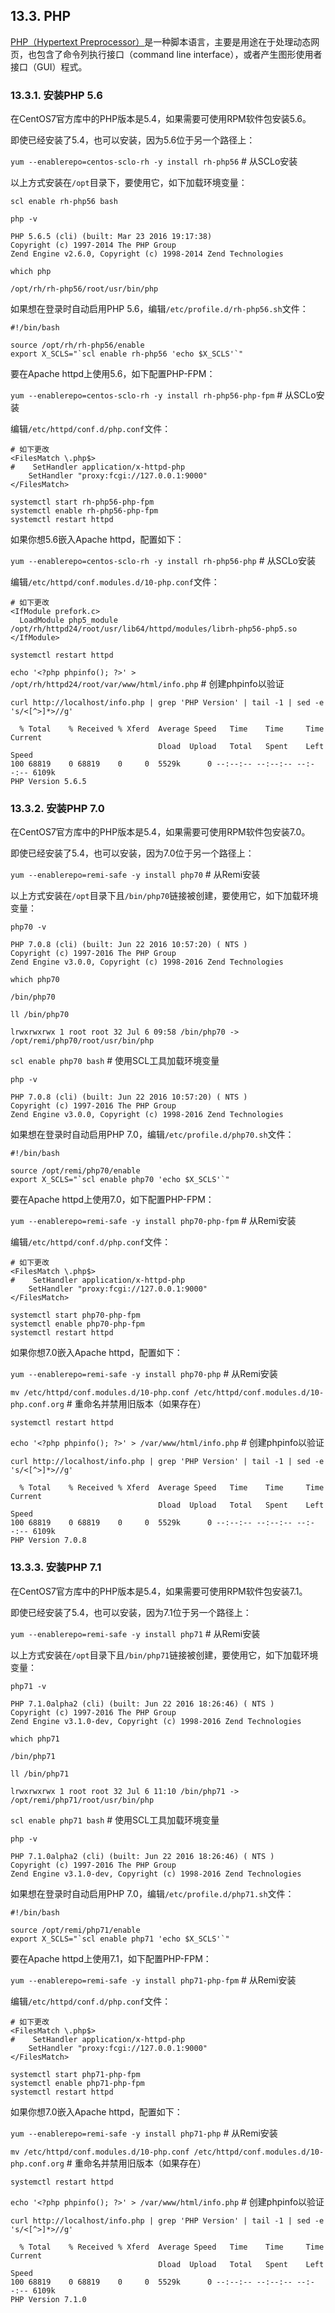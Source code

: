 ## 13.3. PHP

[PHP（Hypertext Preprocessor）](http://www.php.net/)是一种脚本语言，主要是用途在于处理动态网页，也包含了命令列执行接口（command line interface），或者产生图形使用者接口（GUI）程式。

### 13.3.1. 安装PHP 5.6

在CentOS7官方库中的PHP版本是5.4，如果需要可使用RPM软件包安装5.6。

即使已经安装了5.4，也可以安装，因为5.6位于另一个路径上：

`yum --enablerepo=centos-sclo-rh -y install rh-php56` # 从SCLo安装

以上方式安装在`/opt`目录下，要使用它，如下加载环境变量：

`scl enable rh-php56 bash`

`php -v`

```
PHP 5.6.5 (cli) (built: Mar 23 2016 19:17:38)
Copyright (c) 1997-2014 The PHP Group
Zend Engine v2.6.0, Copyright (c) 1998-2014 Zend Technologies
```

`which php`

```
/opt/rh/rh-php56/root/usr/bin/php
```

如果想在登录时自动启用PHP 5.6，编辑`/etc/profile.d/rh-php56.sh`文件：

```
#!/bin/bash

source /opt/rh/rh-php56/enable
export X_SCLS="`scl enable rh-php56 'echo $X_SCLS'`"
```

要在Apache httpd上使用5.6，如下配置PHP-FPM：

`yum --enablerepo=centos-sclo-rh -y install rh-php56-php-fpm` # 从SCLo安装

编辑`/etc/httpd/conf.d/php.conf`文件：

```
# 如下更改
<FilesMatch \.php$>
#    SetHandler application/x-httpd-php
    SetHandler "proxy:fcgi://127.0.0.1:9000" 
</FilesMatch>
```

```
systemctl start rh-php56-php-fpm
systemctl enable rh-php56-php-fpm
systemctl restart httpd
```

如果你想5.6嵌入Apache httpd，配置如下：

`yum --enablerepo=centos-sclo-rh -y install rh-php56-php` # 从SCLo安装

编辑`/etc/httpd/conf.modules.d/10-php.conf`文件：

```
# 如下更改
<IfModule prefork.c>
  LoadModule php5_module /opt/rh/httpd24/root/usr/lib64/httpd/modules/librh-php56-php5.so
</IfModule>
```

`systemctl restart httpd`

`echo '<?php phpinfo(); ?>' > /opt/rh/httpd24/root/var/www/html/info.php` # 创建phpinfo以验证

`curl http://localhost/info.php | grep 'PHP Version' | tail -1 | sed -e 's/<[^>]*>//g'`

```
  % Total    % Received % Xferd  Average Speed   Time    Time     Time  Current
                                 Dload  Upload   Total   Spent    Left  Speed
100 68819    0 68819    0     0  5529k      0 --:--:-- --:--:-- --:--:-- 6109k
PHP Version 5.6.5
```

### 13.3.2. 安装PHP 7.0

在CentOS7官方库中的PHP版本是5.4，如果需要可使用RPM软件包安装7.0。

即使已经安装了5.4，也可以安装，因为7.0位于另一个路径上：

`yum --enablerepo=remi-safe -y install php70` # 从Remi安装

以上方式安装在`/opt`目录下且`/bin/php70`链接被创建，要使用它，如下加载环境变量：

`php70 -v`

```
PHP 7.0.8 (cli) (built: Jun 22 2016 10:57:20) ( NTS )
Copyright (c) 1997-2016 The PHP Group
Zend Engine v3.0.0, Copyright (c) 1998-2016 Zend Technologies
```

`which php70`

```
/bin/php70
```

`ll /bin/php70`

```
lrwxrwxrwx 1 root root 32 Jul 6 09:58 /bin/php70 -> /opt/remi/php70/root/usr/bin/php
```

`scl enable php70 bash` # 使用SCL工具加载环境变量

`php -v`

```
PHP 7.0.8 (cli) (built: Jun 22 2016 10:57:20) ( NTS )
Copyright (c) 1997-2016 The PHP Group
Zend Engine v3.0.0, Copyright (c) 1998-2016 Zend Technologies
```

如果想在登录时自动启用PHP 7.0，编辑`/etc/profile.d/php70.sh`文件：

```
#!/bin/bash

source /opt/remi/php70/enable
export X_SCLS="`scl enable php70 'echo $X_SCLS'`"
```

要在Apache httpd上使用7.0，如下配置PHP-FPM：

`yum --enablerepo=remi-safe -y install php70-php-fpm` # 从Remi安装

编辑`/etc/httpd/conf.d/php.conf`文件：

```
# 如下更改
<FilesMatch \.php$>
#    SetHandler application/x-httpd-php
    SetHandler "proxy:fcgi://127.0.0.1:9000" 
</FilesMatch>
```

```
systemctl start php70-php-fpm
systemctl enable php70-php-fpm
systemctl restart httpd
```

如果你想7.0嵌入Apache httpd，配置如下：

`yum --enablerepo=remi-safe -y install php70-php` # 从Remi安装

`mv /etc/httpd/conf.modules.d/10-php.conf /etc/httpd/conf.modules.d/10-php.conf.org` # 重命名并禁用旧版本（如果存在）

`systemctl restart httpd`

`echo '<?php phpinfo(); ?>' > /var/www/html/info.php` # 创建phpinfo以验证

`curl http://localhost/info.php | grep 'PHP Version' | tail -1 | sed -e 's/<[^>]*>//g'`

```
  % Total    % Received % Xferd  Average Speed   Time    Time     Time  Current
                                 Dload  Upload   Total   Spent    Left  Speed
100 68819    0 68819    0     0  5529k      0 --:--:-- --:--:-- --:--:-- 6109k
PHP Version 7.0.8
```

### 13.3.3. 安装PHP 7.1

在CentOS7官方库中的PHP版本是5.4，如果需要可使用RPM软件包安装7.1。

即使已经安装了5.4，也可以安装，因为7.1位于另一个路径上：

`yum --enablerepo=remi-safe -y install php71` # 从Remi安装

以上方式安装在`/opt`目录下且`/bin/php71`链接被创建，要使用它，如下加载环境变量：

`php71 -v`

```
PHP 7.1.0alpha2 (cli) (built: Jun 22 2016 18:26:46) ( NTS )
Copyright (c) 1997-2016 The PHP Group
Zend Engine v3.1.0-dev, Copyright (c) 1998-2016 Zend Technologies
```

`which php71`

```
/bin/php71
```

`ll /bin/php71`

```
lrwxrwxrwx 1 root root 32 Jul 6 11:10 /bin/php71 -> /opt/remi/php71/root/usr/bin/php
```

`scl enable php71 bash` # 使用SCL工具加载环境变量

`php -v`

```
PHP 7.1.0alpha2 (cli) (built: Jun 22 2016 18:26:46) ( NTS )
Copyright (c) 1997-2016 The PHP Group
Zend Engine v3.1.0-dev, Copyright (c) 1998-2016 Zend Technologies
```

如果想在登录时自动启用PHP 7.0，编辑`/etc/profile.d/php71.sh`文件：

```
#!/bin/bash

source /opt/remi/php71/enable
export X_SCLS="`scl enable php71 'echo $X_SCLS'`"
```

要在Apache httpd上使用7.1，如下配置PHP-FPM：

`yum --enablerepo=remi-safe -y install php71-php-fpm` # 从Remi安装

编辑`/etc/httpd/conf.d/php.conf`文件：

```
# 如下更改
<FilesMatch \.php$>
#    SetHandler application/x-httpd-php
    SetHandler "proxy:fcgi://127.0.0.1:9000" 
</FilesMatch>
```

```
systemctl start php71-php-fpm
systemctl enable php71-php-fpm
systemctl restart httpd
```

如果你想7.0嵌入Apache httpd，配置如下：

`yum --enablerepo=remi-safe -y install php71-php` # 从Remi安装

`mv /etc/httpd/conf.modules.d/10-php.conf /etc/httpd/conf.modules.d/10-php.conf.org` # 重命名并禁用旧版本（如果存在）

`systemctl restart httpd`

`echo '<?php phpinfo(); ?>' > /var/www/html/info.php` # 创建phpinfo以验证

`curl http://localhost/info.php | grep 'PHP Version' | tail -1 | sed -e 's/<[^>]*>//g'`

```
  % Total    % Received % Xferd  Average Speed   Time    Time     Time  Current
                                 Dload  Upload   Total   Spent    Left  Speed
100 68819    0 68819    0     0  5529k      0 --:--:-- --:--:-- --:--:-- 6109k
PHP Version 7.1.0
```
